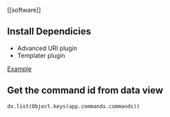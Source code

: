 [[software]]
## Install Dependicies

- Advanced URI plugin
- Templater plugin

[Example](obsidian://advanced-uri?commandid=templater-obsidian%253Atemplates/Expense.md)

## Get the command id from data view

```dataviewjs 
dv.list(Object.keys(app.commands.commands)) 
```

